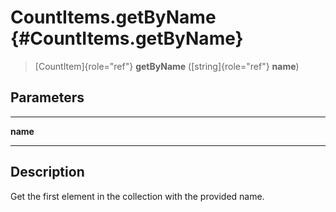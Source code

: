 CountItems.getByName {#CountItems.getByName}
====================

> [CountItem]{role="ref"} **getByName** ([string]{role="ref"} **name**)

Parameters
----------

  ---------- --
  **name**   
  ---------- --

Description
-----------

Get the first element in the collection with the provided name.
